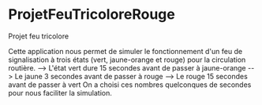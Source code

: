# ProjetFeuTricoloreRouge
Projet feu tricolore


Cette application nous permet de simuler le fonctionnement d'un feu de signalisation à trois états (vert, jaune-orange et rouge) pour la circulation routière.
    --> L'état vert dure 15 secondes avant de passer à jaune-orange
    --> Le jaune 3 secondes avant de passer à rouge
    --> Le rouge 15 secondes avant de passer à vert
On a choisi ces nombres quelconques de secondes pour nous faciliter la simulation.
